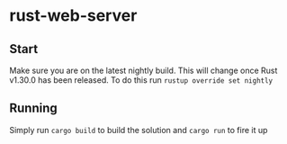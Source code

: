 # rust-web-server

## Start
Make sure you are on the latest nightly build. This will change once Rust v1.30.0 has been released.
To do this run `rustup override set nightly`

## Running
Simply run `cargo build` to build the solution and `cargo run` to fire it up